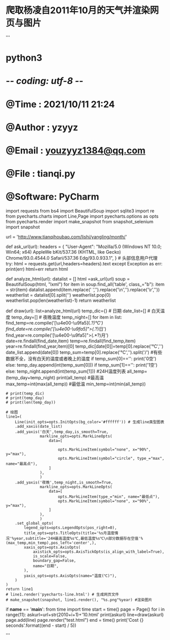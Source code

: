 # 爬取杨凌自2011年10月的天气并渲染网页与图片

'''
# python3
# -*- coding: utf-8 -*-
# @Time    : 2021/10/11 21:24
# @Author  : yzyyz
# @Email   :  youzyyz1384@qq.com
# @File    : tianqi.py
# @Software: PyCharm
import requests
from bs4 import BeautifulSoup
import sqlite3
import re
from pyecharts.charts import Line,Page
import pyecharts.options as opts
from pyecharts.render import make_snapshot
from snapshot_selenium import snapshot



url = 'http://www.tianqihoubao.com/lishi/yangling/month/'

def ask_url(url):
    headers = {
            "User-Agent": "Mozilla/5.0 (Windows NT 10.0; Win64; x64) AppleWe bKit/537.36 (KHTML, like Gecko) Chrome/93.0.4544.0 Safari/537.36 Edg/93.0.933.1",
        }  # 头部信息用户代理
    try:
        html = requests.get(url,headers=headers).text
    except Exception as err:
        print(err)
        html=err
    return html



def analyze_html(url):
    datalist = []
    html =ask_url(url)
    soup = BeautifulSoup(html, "lxml")
    for item in soup.find_all('table', class_="b"):
        item  = str(item)
        datalist.append(item.replace(' ','').replace('\n','').replace('\r',''))
    weatherlist = datalist[0].split('</tr>')
    weatherlist.pop(0)
    weatherlist.pop(len(weatherlist)-1)
    return weatherlist

def draw(url):
    list=analyze_html(url)
    temp_dic={}
    # 日期
    date_list=[]
    # 白天温度
    temp_day=[]
    # 夜晚温度
    temp_night=[]
    for item in list:
        find_temp=re.compile('[\u4e00-\u9fa5]</td><td>(.*?)℃</td><td>')
        find_date=re.compile('[\u4e00-\u9fa5]">(.*?)日</a>')
        find_year=re.compile('[\u4e00-\u9fa5]">(.*?)月')
        date=re.findall(find_date,item)
        temp=re.findall(find_temp,item)
        year=re.findall(find_year,item)[0]
        temp_dic[date[0]]=temp[0].replace('℃','')
        date_list.append(date[0])
        temp_sum=temp[0].replace('℃','').split('/')
        #有些数据不全，没有白天的温度或者晚上的温度
        if temp_sum[0]=='':
            print('0空')
        else:
            temp_day.append(int(temp_sum[0]))
        if temp_sum[1]=='':
            print('1空')
        else:
            temp_night.append(int(temp_sum[1]))
    #24H温度列表
    all_temp=(temp_day+temp_night)
    print(all_temp)
    #最高温
    max_temp=int(max(all_temp))
    #最低温
    min_temp=int(min(all_temp))

    # print(temp_dic)
    # print(temp_day)
    # print(len(temp_day))

    # 绘图
    line1=(
        Line(init_opts=opts.InitOpts(bg_color='#ffffff')) # 生成line类型图表
        .add_xaxis(date_list)
        .add_yaxis('白天',temp_day,is_smooth=True,
                   markline_opts=opts.MarkLineOpts(
                       data=[

                           opts.MarkLineItem(symbol="none", x="90%", y="max"),
                           opts.MarkLineItem(symbol="circle", type_="max", name="最高点"),
                       ]
                   ),
                   )
        .add_yaxis('夜晚',temp_night,is_smooth=True,
                   markline_opts=opts.MarkLineOpts(
                       data=[
                           opts.MarkLineItem(type_="min", name="最低点"),
                           opts.MarkLineItem(symbol="none", x="90%", y="max"),
                       ]
                   ),
                   )
        .set_global_opts(
            legend_opts=opts.LegendOpts(pos_right=0),
            title_opts=opts.TitleOpts(title='%s月温度情况'%year,subtitle='24H最高温度%s℃,最低温度%s℃\n部分数据存在空值'%(max_temp,min_temp),pos_left='center',),
            xaxis_opts=opts.AxisOpts(
                axistick_opts=opts.AxisTickOpts(is_align_with_label=True),
                is_scale=False,
                boundary_gap=False,
                name="日期",
            ),
            yaxis_opts=opts.AxisOpts(name="温度(℃)"),
        )
    )
    return line1
    # line1.render('pyecharts-line.html') # 生成网页文件
    # make_snapshot(snapshot, line1.render(), "%s.png"%year) #渲染图片

if __name__ == '__main__':
    from time import time
    start = time()
    page = Page()
    for i in range(11):
        askurl=url+str(2010+i+1)+'10.html'
        print(askurl)
        line=draw(askurl)
        page.add(line)
    page.render("test.html")
    end = time()
    print('Cost {} seconds'.format((end - start) / 5))


'''
